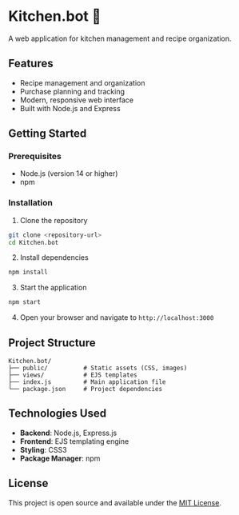 # Kitchen.bot 🍳

A web application for kitchen management and recipe organization.

## Features

- Recipe management and organization
- Purchase planning and tracking
- Modern, responsive web interface
- Built with Node.js and Express

## Getting Started

### Prerequisites

- Node.js (version 14 or higher)
- npm

### Installation

1. Clone the repository
```bash
git clone <repository-url>
cd Kitchen.bot
```

2. Install dependencies
```bash
npm install
```

3. Start the application
```bash
npm start
```

4. Open your browser and navigate to `http://localhost:3000`

## Project Structure

```
Kitchen.bot/
├── public/          # Static assets (CSS, images)
├── views/           # EJS templates
├── index.js         # Main application file
└── package.json     # Project dependencies
```

## Technologies Used

- **Backend**: Node.js, Express.js
- **Frontend**: EJS templating engine
- **Styling**: CSS3
- **Package Manager**: npm

## License

This project is open source and available under the [MIT License](LICENSE).
